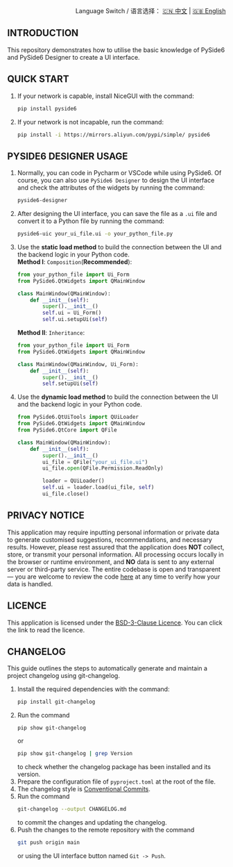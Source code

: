 <p align="right">
  Language Switch / 语言选择：
  <a href="./README.zh-CN.md">🇨🇳 中文</a> | <a href="./README.md">🇬🇧 English</a>
</p>

**INTRODUCTION**
---
This repository demonstrates how to utilise the basic knowledge of PySide6 and PySide6 Designer to create a UI
interface.

**QUICK START**
---

1. If your network is capable, install NiceGUI with the command:
    ```bash
    pip install pyside6
    ```
2. If your network is not incapable, run the command:
    ```bash
    pip install -i https://mirrors.aliyun.com/pypi/simple/ pyside6
    ```

**PYSIDE6 DESIGNER USAGE**
---

1. Normally, you can code in Pycharm or VSCode while using PySide6. Of course, you can also use `PySide6 Designer` to
   design the UI interface and check the attributes of the widgets by running the command:
    ```bash
    pyside6-designer
    ```
2. After designing the UI interface, you can save the file as a `.ui` file and convert it to a Python file by running
   the command:
    ```bash
    pyside6-uic your_ui_file.ui -o your_python_file.py
    ```
3. Use the **static load method** to build the connection between the UI and the backend logic in your Python code.  
   **Method I**: `Composition`(**Recommended**):
   ```python
   from your_python_file import Ui_Form
   from PySide6.QtWidgets import QMainWindow

   class MainWindow(QMainWindow):
       def __init__(self):
           super().__init__()
           self.ui = Ui_Form()
           self.ui.setupUi(self)
   ```
   **Method II**: `Inheritance`:
   ```python
   from your_python_file import Ui_Form
   from PySide6.QtWidgets import QMainWindow

   class MainWindow(QMainWindow, Ui_Form):
       def __init__(self):
           super().__init__()
           self.setupUi(self)
   ```
4. Use the **dynamic load method** to build the connection between the UI and the backend logic in your Python code.
   ```python
   from PySide6.QtUiTools import QUiLoader
   from PySide6.QtWidgets import QMainWindow
   from PySide6.QtCore import QFile

   class MainWindow(QMainWindow):
       def __init__(self):
           super().__init__()
           ui_file = QFile("your_ui_file.ui")
           ui_file.open(QFile.Permission.ReadOnly)
   
           loader = QUiLoader()
           self.ui = loader.load(ui_file, self)
           ui_file.close()
   ```

**PRIVACY NOTICE**
---
This application may require inputting personal information or private data to generate customised suggestions,
recommendations, and necessary results. However, please rest assured that the application does **NOT** collect, store,
or transmit your personal information. All processing occurs locally in the browser or runtime environment, and **NO**
data is sent to any external server or third-party service. The entire codebase is open and transparent — you are
welcome to review the code [here](./) at any time to verify how your data is handled.

**LICENCE**
---
This application is licensed under the [BSD-3-Clause Licence](LICENCE). You can click the link to read the licence.

**CHANGELOG**
---
This guide outlines the steps to automatically generate and maintain a project changelog using git-changelog.

1. Install the required dependencies with the command:
    ```bash
    pip install git-changelog
    ```
2. Run the command
    ```bahs
    pip show git-changelog
    ```
   or
    ```bash
    pip show git-changelog | grep Version
    ```
   to check whether the changelog package has been installed and its version.
3. Prepare the configuration file of `pyproject.toml` at the root of the file.
4. The changelog style is [Conventional Commits](https://www.conventionalcommits.org/en/v1.0.0/).
5. Run the command
    ```bash
    git-changelog --output CHANGELOG.md
    ```
   to commit the changes and updating the changelog.
6. Push the changes to the remote repository with the command
    ```bash
    git push origin main
    ```
   or using the UI interface button named `Git -> Push`.